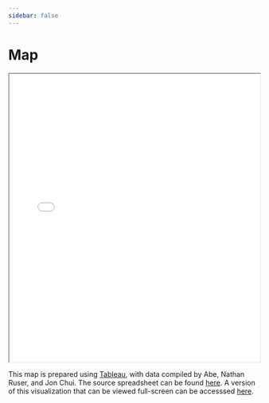 ```yaml
---
sidebar: false
---
```


# Map

<iframe src="../map.html" width="100%" height="580px"> </iframe>

This map is prepared using [Tableau](www.tableau.com), with data compiled by Abe, Nathan Ruser, and Jon Chui.  The source spreadsheet can be found [here](https://docs.google.com/spreadsheets/d/1fNC9_64ncNMBT-b1Ru6AeKrFiu8s4FcniJiPiiCqp_I/edit?usp=sharing).  A version of this visualization that can be viewed full-screen can be accesssed [here](../map).